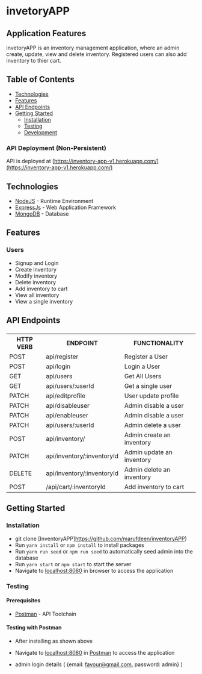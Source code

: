 # invetoryAPP



## Application Features
invetoryAPP  is an inventory management application, where an admin create, update, view and delete inventory. Registered users can also add inventory to thier cart.

## Table of Contents

 * [Technologies](#technologies)
 * [Features](#features)
 * [API Endpoints](#api-endpoints)
 * [Getting Started](#getting-started)
    * [Installation](#installation)
    * [Testing](#testing)
    * [Development](#development)
    
    

 
### API Deployment (Non-Persistent)
API is deployed at [https://inventory-app-v1.herokuapp.com/](https://inventory-app-v1.herokuapp.com/)

## Technologies

* [NodeJS](https://nodejs.org/) - Runtime Environment
* [ExpressJs](https://expressjs.com/) - Web Application Framework
* [MongoDB](https://www.mongodb.com/) - Database
  
## Features

### Users
* Signup and Login
* Create inventory
* Modify inventory
* Delete inventory
* Add inventory to cart
* View all inventory
* View a single inventory 

## API Endpoints

###

<table>

<tr><th>HTTP VERB</th><th>ENDPOINT</th><th>FUNCTIONALITY</th></tr>

<tr><td>POST</td> <td>api/register</td> <td>Register a User</td></tr>

<tr><td>POST</td> <td>api/login</td> <td>Login a User</td></tr>

<tr><td>GET</td> <td>api/users</td> <td>Get All Users</td></tr>

<tr><td>GET</td> <td>api/users/:userId</td> <td>Get a single user</td></tr>

<tr><td>PATCH</td> <td>api/editprofile</td> <td>User update profile</td></tr>

<tr><td>PATCH</td> <td>api/disableuser</td> <td>Admin disable a user</td></tr>

<tr><td>PATCH</td> <td>api/enableuser</td> <td>Admin disable a user</td></tr>

<tr><td>PATCH</td> <td>api/users/:userId</td> <td>Admin delete a user</td></tr>

<tr><td>POST</td> <td>api/inventory/</td> <td>Admin create an inventory</td></tr>

<tr><td>PATCH</td> <td>api/inventory/:inventoryId</td> <td>Admin update an inventory</td></tr>

<tr><td>DELETE</td> <td>api/inventory/:inventoryId</td> <td>Admin delete an inventory</td></tr>

<tr><td>POST</td> <td>/api/cart/:inventoryId</td><td> Add inventory to cart</td></tr>

</table>

## Getting Started

### Installation

* git clone
  [InventoryAPP]https://github.com/marufdeen/inventoryAPP)
* Run `yarn install` or `npm install` to install packages
* Run `yarn run seed` or `npm run seed` to automatically seed admin into the database
* Run `yarn start` or `npm start` to start the server
* Navigate to [localhost:8080](http://localhost:8080/api) in browser to access the application

### Testing

#### Prerequisites

* [Postman](https://getpostman.com/) - API Toolchain

#### Testing with Postman

* After installing as shown above
* Navigate to [localhost:8080](http://localhost:8080/api) in
  [Postman](https://getpostman.com/) to access the application

* admin login details ( {email: favour@gmail.com, password: admin} )